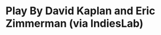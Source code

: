 <!--
id: 441995061
link: http://tumblr.atmos.org/post/441995061/play-by-david-kaplan-and-eric-zimmerman-via
slug: play-by-david-kaplan-and-eric-zimmerman-via
date: Thu Mar 11 2010 15:01:52 GMT-0800 (PST)
publish: 2010-03-011
tags: 
title: Play By David Kaplan and Eric Zimmerman (via IndiesLab)
-->


Play By David Kaplan and Eric Zimmerman (via IndiesLab)
=======================================================




